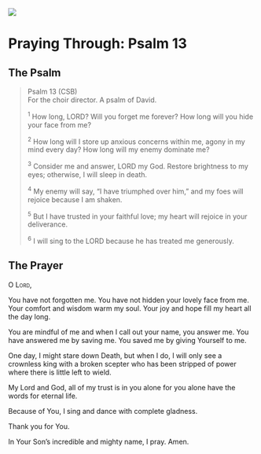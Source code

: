 <img class="intro-right" src="/images/art-paris-psalter.jpg">

# Praying Through: Psalm 13

## The Psalm

>Psalm 13 (CSB)  
><sup></sup> For the choir director. A psalm of David. 
>
><sup>1</sup> How long, LORD? Will you forget me forever? How long will you hide your face from me? 
>
><sup>2</sup> How long will I store up anxious concerns within me, agony in my mind every day? How long will my enemy dominate me? 
>
><sup>3</sup> Consider me and answer, LORD my God. Restore brightness to my eyes; otherwise, I will sleep in death. 
>
><sup>4</sup> My enemy will say, “I have triumphed over him,” and my foes will rejoice because I am shaken. 
>
><sup>5</sup> But I have trusted in your faithful love; my heart will rejoice in your deliverance. 
>
><sup>6</sup> I will sing to the LORD because he has treated me generously.

## The Prayer

<div style="font-variant: small-caps;">
  O Lord,
</div>

You have not forgotten me.
You have not hidden your lovely face from me.
Your comfort and wisdom warm my soul.
Your joy and hope fill my heart all the day long.

You are mindful of me and when I call out your name, you answer me. You have answered me by saving me. You saved me by giving Yourself to me.

One day, I might stare down Death, but when I do, I will only see a crownless king with a broken scepter who has been stripped of power where there is little left to wield.

My Lord and God, all of my trust is in you alone for you alone have the words for eternal life.

Because of You, I sing and dance with complete gladness.

Thank you for You.

In Your Son’s incredible and mighty name, I pray.
Amen.
